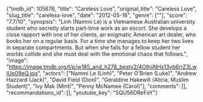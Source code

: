 {"tmdb_id": 105676, "title": "Careless Love", "original_title": "Careless Love", "slug_title": "careless-love", "date": "2012-05-16", "genre": [""], "score": "7.7/10", "synopsis": "Linh (Nammi Le) is a Vietnamese Australian university student who secretly starts part-time work as an escort. She develops a close rapport with one of her clients, an enigmatic American art dealer, who books her on a regular basis. For a time she manages to keep her two lives in separate compartments. But when she falls for a fellow student her worlds collide and she must deal with the emotional chaos that follows.", "image": "https://image.tmdb.org/t/p/w185_and_h278_bestv2/4OlhiiNHs13yb6rrZ3LwIUe09eQ.jpg", "actors": ["Nammi Le (Linh)", "Peter O'Brien (Luke)", "Andrew Hazzard (Jack)", "David Field (Dion)", "Geraldine Hakewill (Alicia, Muslim Student)", "Ivy Mak (Mint)", "Penny McNamee (Carol)"], "comments": [], "recommandations_id": [], "youtube_key": "SQU56DReFoY"}
